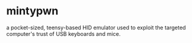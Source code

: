 # mintypwn
a pocket-sized, teensy-based HID emulator used to exploit the targeted computer's trust of USB keyboards and mice.
